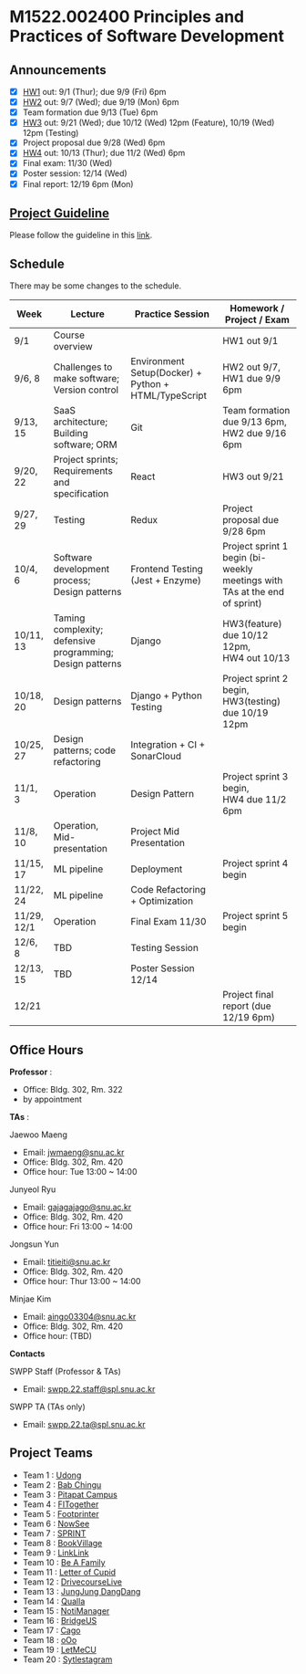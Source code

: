 # M1522.002400 Principles and Practices of Software Development

## Announcements
- [x] [HW1](hw1) out: 9/1 (Thur); due 9/9 (Fri) 6pm
- [x] [HW2](hw2) out: 9/7 (Wed); due 9/19 (Mon) 6pm
- [x] Team formation due 9/13 (Tue) 6pm
- [x] [HW3](hw3) out: 9/21 (Wed); due 10/12 (Wed) 12pm (Feature), 10/19 (Wed) 12pm (Testing)
- [x] Project proposal due 9/28 (Wed) 6pm
- [x] [HW4](hw4) out: 10/13 (Thur); due 11/2 (Wed) 6pm
- [x] Final exam: 11/30 (Wed)
- [x] Poster session: 12/14 (Wed) 
- [x] Final report: 12/19 6pm (Mon)

## [Project Guideline](project)

Please follow the guideline in this [link](project).

## Schedule 

There may be some changes to the schedule.

| Week  | Lecture | Practice Session | Homework / Project / Exam |
|-------|---------|------------------|---------------------------|
|9/1 | Course overview |  | HW1 out 9/1 |
|9/6, 8| Challenges to make software; Version control | Environment Setup(Docker) + Python + HTML/TypeScript  | HW2 out 9/7, <br/> HW1 due 9/9 6pm |
|9/13, 15| SaaS architecture; Building software; ORM | Git |  Team formation due 9/13 6pm, <br/> HW2 due 9/16 6pm |
|9/20, 22| Project sprints; Requirements and specification | React | HW3 out 9/21 |
|9/27, 29| Testing  | Redux | Project proposal due 9/28 6pm |
|10/4, 6 | Software development process; Design patterns | Frontend Testing (Jest + Enzyme) | Project sprint 1 begin (bi-weekly meetings with TAs at the end of sprint) |
|10/11, 13 | Taming complexity; defensive programming; Design patterns | Django | HW3(feature) due 10/12 12pm, <br/> HW4 out 10/13 |
|10/18, 20 | Design patterns | Django + Python Testing | Project sprint 2 begin, <br/> HW3(testing) due 10/19 12pm  |
|10/25, 27 | Design patterns; code refactoring | Integration + CI + SonarCloud | |
|11/1, 3 | Operation | Design Pattern | Project sprint 3 begin, </br> HW4 due 11/2 6pm |
|11/8, 10 | Operation, Mid-presentation | Project Mid Presentation | |
|11/15, 17 | ML pipeline | Deployment | Project sprint 4 begin |
|11/22, 24 | ML pipeline | Code Refactoring + Optimization |  |
|11/29, 12/1 | Operation | Final Exam 11/30 | Project sprint 5 begin |
|12/6, 8 | TBD | Testing Session |  |
|12/13, 15 | TBD | Poster Session 12/14 | |
|12/21 | | | Project final report (due 12/19 6pm) |

## Office Hours
**Professor** : 
  - Office: Bldg. 302, Rm. 322
  - by appointment

**TAs** :

Jaewoo Maeng
  - Email: jwmaeng@snu.ac.kr
  - Office: Bldg. 302, Rm. 420
  - Office hour: Tue 13:00 ~ 14:00

Junyeol Ryu
  - Email: gajagajago@snu.ac.kr
  - Office: Bldg. 302, Rm. 420
  - Office hour: Fri 13:00 ~ 14:00

Jongsun Yun
  - Email: titieiti@snu.ac.kr
  - Office: Bldg. 302, Rm. 420
  - Office hour: Thur 13:00 ~ 14:00
  
Minjae Kim
  - Email: aingo03304@snu.ac.kr
  - Office: Bldg. 302, Rm. 420
  - Office hour: (TBD)

**Contacts**

SWPP Staff (Professor & TAs)
  - Email: swpp.22.staff@spl.snu.ac.kr

SWPP TA (TAs only)
  - Email: swpp.22.ta@spl.snu.ac.kr
 
## Project Teams
- Team 1 : [Udong](https://github.com/swsnu/swppfall2022-team1)
- Team 2 : [Bab Chingu](https://github.com/swsnu/swppfall2022-team2)
- Team 3 : [Pitapat Campus](https://github.com/swsnu/swppfall2022-team3)
- Team 4 : [FITogether](https://github.com/swsnu/swppfall2022-team4)
- Team 5 : [Footprinter](https://github.com/swsnu/swppfall2022-team5)
- Team 6 : [NowSee](https://github.com/swsnu/swppfall2022-team6)
- Team 7 : [SPRINT](https://github.com/swsnu/swppfall2022-team7)
- Team 8 : [BookVillage](https://github.com/swsnu/swppfall2022-team8)
- Team 9 : [LinkLink](https://github.com/swsnu/swppfall2022-team9)
- Team 10 : [Be A Family](https://github.com/swsnu/swppfall2022-team10)
- Team 11 : [Letter of Cupid](https://github.com/swsnu/swppfall2022-team11)
- Team 12 : [DrivecourseLive](https://github.com/swsnu/swppfall2022-team12)
- Team 13 : [JungJung DangDang](https://github.com/swsnu/swppfall2022-team13)
- Team 14 : [Qualla](https://github.com/swsnu/swppfall2022-team14)
- Team 15 : [NotiManager](https://github.com/swsnu/swppfall2022-team15)
- Team 16 : [BridgeUS](https://github.com/swsnu/swppfall2022-team16)
- Team 17 : [Cago](https://github.com/swsnu/swppfall2022-team17)
- Team 18 : [oOo](https://github.com/swsnu/swppfall2022-team18)
- Team 19 : [LetMeCU](https://github.com/swsnu/swppfall2022-team19)
- Team 20 : [Sytlestagram](https://github.com/swsnu/swppfall2022-team20)
